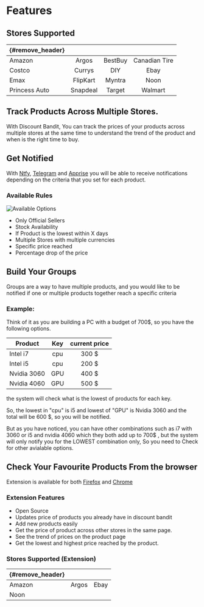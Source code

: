 # Features

## Stores Supported


| {#remove_header} |          |         |               | 
|------------------|:--------:|:-------:|:-------------:|
| Amazon           |  Argos   | BestBuy | Canadian Tire |
| Costco           |  Currys  |   DIY   |     Ebay      |
| Emax             | FlipKart | Myntra  |     Noon      |
| Princess Auto    | Snapdeal | Target  |    Walmart    |


## Track Products Across Multiple Stores.

With Discount Bandit, You can track the prices of your products across multiple stores at the same time to understand the trend of the product and when is the right time to buy.

## Get Notified

With [Ntfy](https://ntfy.sh), [Telegram](https://web.telegram.org) and [Apprise](https://github.com/caronc/apprise) you will be able to receive notifications depending on the criteria that you set for each product.

### Available Rules
![Available Options](/images/website/available_options.png)
* Only Official Sellers
* Stock Availability
* If Product is the lowest within X days
* Multiple Stores with multiple currencies
* Specific price reached
* Percentage drop of the price


## Build Your Groups

Groups are a way to have multiple products, and you would like to be notified if one or multiple products together reach a specific criteria


### Example:
Think of it as you are building a PC with a budget of 700$, so you have the following options.

| Product     | Key | current  price |
|-------------|:---:|:--------------:|
| Intel i7    | cpu |     300 $      |
| Intel i5    | cpu |     200 $      |
| Nvidia 3060 | GPU |     400 $      |
| Nvidia 4060 | GPU |     500 $      |


the system will check what is the lowest of products for each key.

So, the lowest in "cpu" is i5 and lowest of "GPU" is Nvidia 3060 and the total will be 600 $, so you will be notified.

But as you have noticed, you can have other combinations such as i7 with 3060 or i5 and nvidia 4060 which they both add up to 700$ , but the system will only notify you for the LOWEST combination only, So you need to Check for other avialable options.

## Check Your Favourite Products From the browser

Extension is available for both [Firefox](https://addons.mozilla.org/en-US/firefox/addon/discount-bandit) and [Chrome](https://chromewebstore.google.com/detail/mbbmbpolbdcgbchbbpmigbkpnfbghihn) 

###  Extension Features
* Open Source
* Updates price of products you already have in discount bandit
* Add new products easily
* Get the price of product across other stores in the same page.
* See the trend of prices on the product page
* Get the lowest and highest price reached by the product.

### Stores Supported (Extension)


| {#remove_header} |       |      | 
|------------------|:-----:|:----:|
| Amazon           | Argos | Ebay |
| Noon             |       |      |
